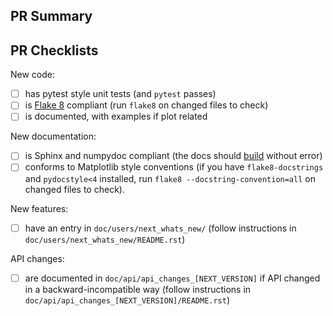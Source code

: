 ## PR Summary

<!--
Thank you so much for your PR! Please summarize the purpose of the PR here
using at least 1-2 sentences.

To help us review your pull request, make sure:

- The PR title descriptively summarizes the changes.
    - e.g. "Raise `ValueError` on non-numeric input to `set_xlim`"
    - Please don't use non-descriptive titles such as "Addresses issue #8576".
- The PR summary includes:
    - How the PR implements any changes.
    - Why these changes are necessary.
- The PR is not out of master, but out of a separate branch.
    - e.g. `your-user-name:non-numeric-xlim -> matplotlib:master`
- Optional: PR cross-links related issues.
-->

## PR Checklists

<!-- Feel free to delete any checkboxes that do not apply to this PR. -->

New code:

- [ ] has pytest style unit tests (and `pytest` passes)
- [ ] is [Flake 8](https://flake8.pycqa.org/en/latest/) compliant (run `flake8` on changed files to check)
- [ ] is documented, with examples if plot related

New documentation:

- [ ] is Sphinx and numpydoc compliant (the docs should [build](https://matplotlib.org/devel/documenting_mpl.html#building-the-docs) without error)
- [ ] conforms to Matplotlib style conventions (if you have `flake8-docstrings` and `pydocstyle<4` installed, run `flake8 --docstring-convention=all` on changed files to check).
<!--
- If you are contributing fixes to docstrings, please pay attention to
  https://matplotlib.org/devel/documenting_mpl.html#formatting. In particular,
  note the difference between using single backquotes, double backquotes, and
  asterisks in the markup.
-->

New features:

- [ ] have an entry in `doc/users/next_whats_new/` (follow instructions in `doc/users/next_whats_new/README.rst`)

API changes:

- [ ] are documented in `doc/api/api_changes_[NEXT_VERSION]` if API changed in a backward-incompatible way (follow instructions in `doc/api/api_changes_[NEXT_VERSION]/README.rst`)

<!--
If you have further questions:

- A more complete development guide is available at
  https://matplotlib.org/devdocs/devel/index.html.

- Help with Git and GitHub is available at
  https://matplotlib.org/devel/gitwash/development_workflow.html.

We understand that PRs can sometimes be overwhelming, especially as the
reviews start coming in. Please let us know if the reviews are unclear,
the recommended next step seems overly demanding, you would like help in
addressing a reviewer's comments, or you have been waiting too long to hear
back on your PR.
-->

